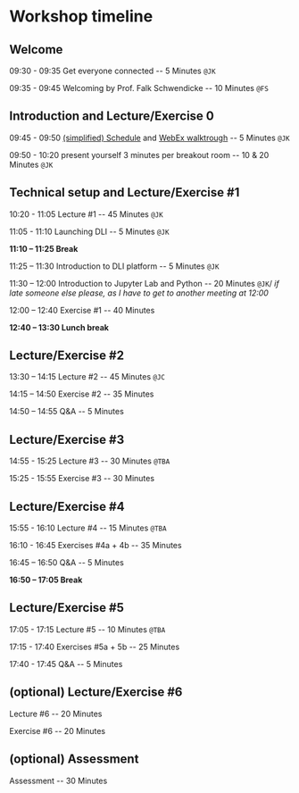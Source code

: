 # Workshop timeline

## Welcome

09:30 - 09:35 Get everyone connected -- 5 Minutes `@JK`

09:35 - 09:45 Welcoming by Prof. Falk Schwendicke -- 10 Minutes `@FS`

## Introduction and Lecture/Exercise 0

09:45 - 09:50 [(simplified) Schedule](./schedule_simplified.md) and [WebEx walktrough](./webex_walkthrough.md) -- 5 Minutes `@JK`

09:50 - 10:20 present yourself 3 minutes per breakout room -- 10 & 20 Minutes `@JK`

## Technical setup and Lecture/Exercise #1

10:20 - 11:05 Lecture #1 -- 45 Minutes `@JK`

11:05 - 11:10 Launching DLI -- 5 Minutes `@JK`

**11:10 – 11:25 Break**

11:25 – 11:30 Introduction to DLI platform -- 5 Minutes `@JK`

11:30 – 12:00 Introduction to Jupyter Lab and Python -- 20 Minutes `@JK`/ _if late someone else please, as I have to get to another meeting at 12:00_

12:00 – 12:40 Exercise #1 -- 40 Minutes 

**12:40 – 13:30 Lunch break**

## Lecture/Exercise #2

13:30 – 14:15 Lecture #2 -- 45 Minutes `@JC`

14:15 – 14:50 Exercise #2 -- 35 Minutes

14:50 – 14:55 Q&A -- 5 Minutes

## Lecture/Exercise #3

14:55 - 15:25 Lecture #3 -- 30 Minutes `@TBA`

15:25 - 15:55 Exercise #3 -- 30 Minutes

## Lecture/Exercise #4

15:55 - 16:10 Lecture #4 -- 15 Minutes `@TBA`

16:10 - 16:45 Exercises #4a + 4b -- 35 Minutes

16:45 – 16:50 Q&A -- 5 Minutes

**16:50 – 17:05 Break**

## Lecture/Exercise #5

17:05 - 17:15 Lecture #5 -- 10 Minutes `@TBA`

17:15 - 17:40 Exercises #5a + 5b -- 25 Minutes

17:40 - 17:45 Q&A -- 5 Minutes

## (optional) Lecture/Exercise #6

Lecture #6 -- 20 Minutes

Exercise #6 -- 20 Minutes

## (optional) Assessment

Assessment  -- 30 Minutes
